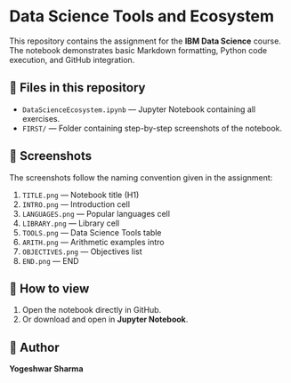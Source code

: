 # Data Science Tools and Ecosystem

This repository contains the  assignment for the **IBM Data Science** course.  
The notebook demonstrates basic Markdown formatting, Python code execution, and GitHub integration.

## 📂 Files in this repository
- `DataScienceEcosystem.ipynb` — Jupyter Notebook containing all exercises.
- `FIRST/` — Folder containing step-by-step screenshots of the notebook.

## 📸 Screenshots
The screenshots follow the naming convention given in the assignment:
1. `TITLE.png` — Notebook title (H1)  
2. `INTRO.png` — Introduction cell  
3. `LANGUAGES.png` — Popular languages cell  
4. `LIBRARY.png` — Library cell  
5. `TOOLS.png` — Data Science Tools table  
6. `ARITH.png` — Arithmetic examples intro  
7. `OBJECTIVES.png` — Objectives list  
8. `END.png` — END

## 🚀 How to view
1. Open the notebook directly in GitHub.
2. Or download and open in **Jupyter Notebook**.

## 👤 Author
**Yogeshwar Sharma**
